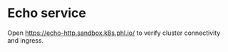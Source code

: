 # Echo service

Open <https://echo-http.sandbox.k8s.phl.io/> to verify cluster connectivity and ingress.
